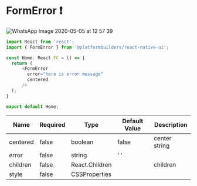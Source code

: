 
# FormError ❗
![WhatsApp Image 2020-05-05 at 12 57 39](https://user-images.githubusercontent.com/44801113/81088031-d076a680-8ed0-11ea-8200-2b6e0df7220f.jpeg)


```js
import React from 'react';
import { FormError } from '@platformbuilders/react-native-ui';

const Home: React.FC = () => {
  return (
      <FormError
        error="here is error message"
        centered
      />
  );
}

export default Home;
```


| Name  | Required | Type | Default Value | Description 
| ------------- | ------------- | ------------- |------------- |------------- |
| centered | false | boolean | false | center string |
| error | false | string | ' ' |  |
| children | false | React.Children |  | children  |
| style | false | CSSProperties |  |   |


